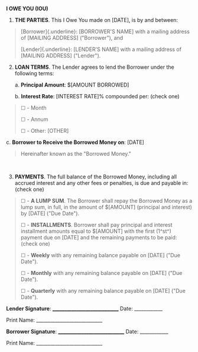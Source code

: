**I OWE YOU (IOU)**

1.  **THE PARTIES**. This I Owe You made on \[DATE\], is by and between:

> [Borrower]{.underline}: \[BORROWER\'S NAME\] with a mailing address of
> \[MAILING ADDRESS\] ("Borrower"), and
>
> [Lender]{.underline}: \[LENDER\'S NAME\] with a mailing address of
> \[MAILING ADDRESS\] ("Lender").

2.  **LOAN TERMS**. The Lender agrees to lend the Borrower under the
    following terms:

    a.  **Principal Amount**: \$\[AMOUNT BORROWED\]

    b.  **Interest Rate**: \[INTEREST RATE\]% compounded per: (check
        one)

> ☐ - Month
>
> ☐ - Annum
>
> ☐ - Other: \[OTHER\]

c.  **Borrower to Receive the Borrowed Money on**: \[DATE\]

> Hereinafter known as the "Borrowed Money."

 

3.  **PAYMENTS**. The full balance of the Borrowed Money, including all
    accrued interest and any other fees or penalties, is due and payable
    in: (check one)

> ☐ - **A LUMP SUM**. The Borrower shall repay the Borrowed Money as a
> lump sum, in full, in the amount of \$\[AMOUNT\] (principal and
> interest) by \[DATE\] ("Due Date").
>
> ☐ - **INSTALLMENTS**. Borrower shall pay principal and interest
> installment amounts equal to \$\[AMOUNT\] with the first (1^st^)
> payment due on \[DATE\] and the remaining payments to be paid: (check
> one)
>
> ☐ - **Weekly** with any remaining balance payable on \[DATE\] ("Due
> Date").
>
> ☐ - **Monthly** with any remaining balance payable on \[DATE\] ("Due
> Date").
>
> ☐ - **Quarterly** with any remaining balance payable on \[DATE\] ("Due
> Date").

**Lender
Signature**: [\_\_\_\_\_\_\_\_\_\_\_\_\_\_\_\_\_\_\_\_\_\_\_\_\_\_\_\_](https://esign.com/)
Date: \_\_\_\_\_\_\_\_\_\_\_\_

Print Name: \_\_\_\_\_\_\_\_\_\_\_\_\_\_\_\_\_\_\_\_\_\_\_\_\_\_\_\_

**Borrower
Signature**: [\_\_\_\_\_\_\_\_\_\_\_\_\_\_\_\_\_\_\_\_\_\_\_\_\_\_\_\_](https://esign.com/)
Date: \_\_\_\_\_\_\_\_\_\_\_\_

Print Name: \_\_\_\_\_\_\_\_\_\_\_\_\_\_\_\_\_\_\_\_\_\_\_\_\_\_\_\_
